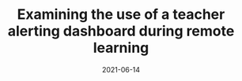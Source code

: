 ---
title: "Examining the use of a teacher alerting dashboard during remote learning"
collection: publications
permalink: /publication/2021-AIED
excerpt: 'This text is left as an optional excerpt.'
date: 2021-06-14
venue: 'International Conference on Artificial Intelligence in Education'
paperurl: 'http://aadair3.github.io/files/papers/2021-AIED.pdf'
link: 'https://doi.org/10.1007/978-3-030-78270-2_24'
citation: 'Dickler, R., Adair, A., Gobert, J., Hussian-Abidi, H., Olsen, J., O’Brien, M., & Sao Pedro, M. (2021). Examining the use of a teacher alerting dashboard during remote learning. In I. Roll, D. McNamara, S. Sosnovsky, R. Luckin, & V. Dimitrova (Eds.), <i>International Conference on Artificial Intelligence in Education</i> (pp. 134-138). Springer, Cham.'
---
